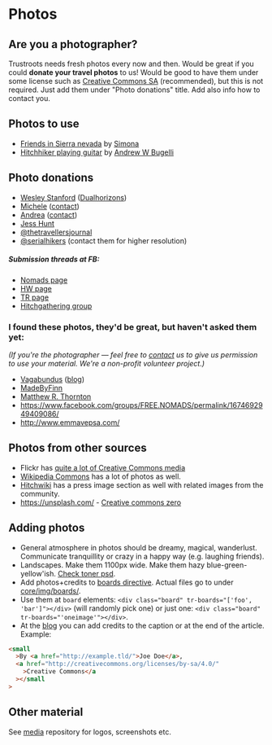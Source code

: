 # Photos

## Are you a photographer?

Trustroots needs fresh photos every now and then. Would be great if you could **donate your travel photos** to us! Would be good to have them under some license such as [Creative Commons SA](http://creativecommons.org/licenses/by-sa/4.0/) (recommended), but this is not required. Just add them under "Photo donations" title. Add also info how to contact you.

## Photos to use

- [Friends in Sierra nevada](https://github.com/Trustroots/trustroots/blob/917843c21d73d7548db971619857fffb8d07ff2e/public/img/board/ss-sierranevada.jpg) by [Simona](http://www.wanderlust.lt)
- [Hitchhiker playing guitar](https://github.com/Trustroots/trustroots/blob/917843c21d73d7548db971619857fffb8d07ff2e/public/img/board/ab-hitchroad.jpg) by [Andrew W Bugelli](http://www.containstraces.blogspot.com.tr/)

## Photo donations

- [Wesley Stanford](http://instagram.com/dualhorizons/) ([Dualhorizons](http://www.dualhorizons.blogspot.co.uk/))
- [Michele](https://500px.com/mcolombo) ([contact](http://about.me/amcolombo))
- [Andrea](https://www.flickr.com/photos/andreanieblas/sets/72157651420097125/) ([contact](https://www.trustroots.org/profile/alenieblas))
- [Jess Hunt](https://instagram.com/fortysixxandtwo)
- [@thetravellersjournal](https://instagram.com/thetravellersjournal/)
- [@serialhikers](https://www.instagram.com/serialhikers/) (contact them for higher resolution)

##### Submission threads at FB:

- [Nomads page](https://www.facebook.com/groups/FREE.NOMADS/permalink/1653754038169644/)
- [HW page](https://www.facebook.com/Hitchwiki/photos/a.154040317968626.29310.133644853341506/964500963589220/?type=1&theater)
- [TR page](https://www.facebook.com/trustroots.org/photos/a.433672670113514.1073741830.294353200712129/493663354114445/?type=1&theater)
- [Hitchgathering group](https://www.facebook.com/groups/hitchgathering/permalink/1125122384167993/)

### I found these photos, they'd be great, but haven't asked them yet:

_(If you're the photographer — feel free to [contact](http://ideas.trustroots.org/contact) us to give us permission to use your material.
We're a non-profit volunteer project.)_

- [Vagabundus](http://vagabundus.net/#/galleries) ([blog](http://vagabundus.net/blog/))
- [MadeByFinn](http://www.madebyfinn.com/)
- [Matthew R. Thornton](http://www.matthewrthornton.com/)
- https://www.facebook.com/groups/FREE.NOMADS/permalink/1674692949409086/
- http://www.emmavepsa.com/

## Photos from other sources

- Flickr has [quite a lot of Creative Commons media](https://www.flickr.com/search/?text=hitchhiking&sort=relevance&license=1%2C2%2C3%2C4%2C5%2C6)
- [Wikipedia Commons](https://commons.wikimedia.org/) has a lot of photos as well.
- [Hitchwiki](https://hitchwiki.org/en/Press_images) has a press image section as well with related images from the community.
- https://unsplash.com/ - [Creative commons zero](https://unsplash.com/license)

## Adding photos

- General atmosphere in photos should be dreamy, magical, wanderlust. Communicate tranquillity or crazy in a happy way (e.g. laughing friends).
- Landscapes. Make them 1100px wide. Make them hazy blue-green-yellow'ish. [Check toner psd](https://github.com/Trustroots/media/blob/master/photos/photos-color-effect.psd).
- Add photos+credits to [boards directive](https://github.com/Trustroots/trustroots/blob/master/modules/core/client/directives/tr-boards.client.directive.js). Actual files go to under [core/img/boards/](https://github.com/Trustroots/trustroots/tree/master/modules/core/client/img/board).
- Use them at `board` elements: `<div class="board" tr-boards="['foo', 'bar']"></div>` (will randomly pick one) or just one: `<div class="board" tr-boards="'oneimage'"></div>`.
- At the [blog](http://ideas.trustroots.org]) you can add credits to the caption or at the end of the article. Example:

```html
<small
  >By <a href="http://example.tld/">Joe Doe</a>,
  <a href="http://creativecommons.org/licenses/by-sa/4.0/"
    >Creative Commons</a
  ></small
>
```

## Other material

See [media](https://github.com/trustroots/media) repository for logos, screenshots etc.

 
